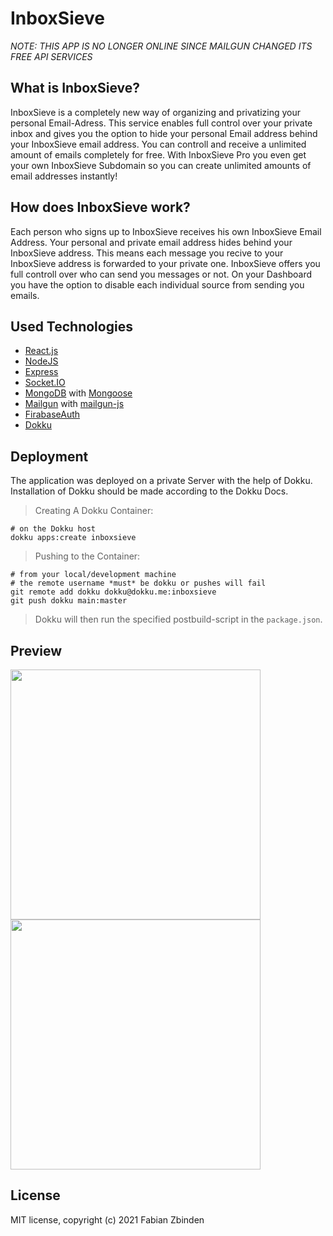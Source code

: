 # InboxSieve
*NOTE: THIS APP IS NO LONGER ONLINE SINCE MAILGUN CHANGED ITS FREE API SERVICES*

## What is InboxSieve?

InboxSieve is a completely new way of organizing and privatizing your personal Email-Adress. This service enables full control over your private inbox and gives you the option to hide your personal Email address behind your InboxSieve email address. You can controll and receive a unlimited amount of emails completely for free. With InboxSieve Pro you even get your own InboxSieve Subdomain so you can create unlimited amounts of email addresses instantly!

## How does InboxSieve work?

Each person who signs up to InboxSieve receives his own InboxSieve Email Address. Your personal and private email address hides behind your InboxSieve address. This means each message you recive to your InboxSieve address is forwarded to your private one. InboxSieve offers you full controll over who can send you messages or not. On your Dashboard you have the option to disable each individual source from sending you emails.

## Used Technologies
- [React.js](https://facebook.github.io/react/)
- [NodeJS](https://nodejs.org/en/)
- [Express](https://expressjs.com/)
- [Socket.IO](https://socket.io/)
- [MongoDB](https://www.mongodb.com/) with [Mongoose](https://mongoosejs.com/)
- [Mailgun](https://www.mailgun.com/) with [mailgun-js](https://github.com/mailgun/mailgun-js)
- [FirabaseAuth](https://firebase.google.com/docs/auth)
- [Dokku](http://dokku.viewdocs.io/dokku/)

## Deployment
The application was deployed on a private Server with the help of Dokku. Installation of Dokku should be made according to the Dokku Docs.

> Creating A Dokku Container:
```
# on the Dokku host
dokku apps:create inboxsieve
```

> Pushing to the Container:
```
# from your local/development machine
# the remote username *must* be dokku or pushes will fail
git remote add dokku dokku@dokku.me:inboxsieve
git push dokku main:master
```
> Dokku will then run the specified postbuild-script in the `package.json`.

## Preview

<p float="left">
  <img src="https://i.postimg.cc/MpLKQG57/Screenshot-2021-01-27-Inbox-Sieve.png" width="400" />
  <img src="https://i.postimg.cc/HknknMwW/Screenshot-2021-01-27-Inbox-Sieve-2.png" width="400" /> 
</p>

## License

MIT license, copyright (c) 2021 Fabian Zbinden

